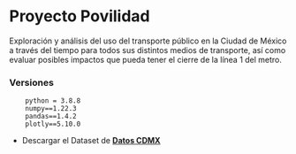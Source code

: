 # Proyecto Povilidad
Exploración y análisis del uso del transporte público en la Ciudad de México a través del tiempo para todos sus distintos medios de transporte, así como evaluar posibles impactos que pueda tener el cierre de la línea 1 del metro.

### Versiones
```
    python = 3.8.8
    numpy==1.22.3
    pandas==1.4.2
    plotly==5.10.0
```

* Descargar el Dataset de [**Datos CDMX**](https://datos.cdmx.gob.mx/dataset/da3fcf80-f15f-4478-9795-26eddaa6fe86/resource/5d33f9c7-e033-4676-a02d-9e2129017acf/download/afluencia-preliminar-en-transporte-publico.xlsx-afluencia_diaria.csv)
